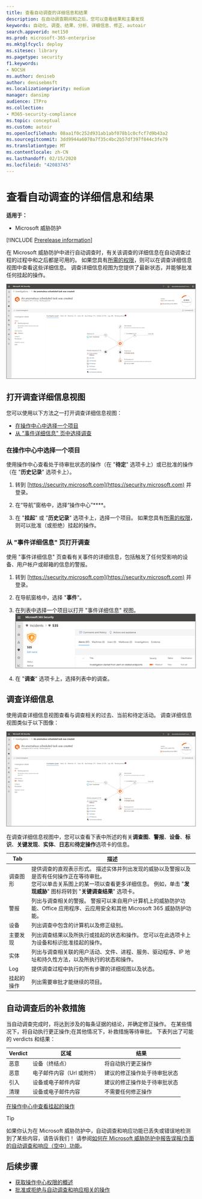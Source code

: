 ```yaml
---
title: 查看自动调查的详细信息和结果
description: 在自动调查期间和之后，您可以查看结果和主要发现
keywords: 自动化、调查、结果、分析、详细信息、修正、autoair
search.appverid: met150
ms.prod: microsoft-365-enterprise
ms.mktglfcycl: deploy
ms.sitesec: library
ms.pagetype: security
f1.keywords:
- NOCSH
ms.author: deniseb
author: denisebmsft
ms.localizationpriority: medium
manager: dansimp
audience: ITPro
ms.collection:
- M365-security-compliance
ms.topic: conceptual
ms.custom: autoir
ms.openlocfilehash: 08aa1f0c252d931ab1abf078b1c0cfcf7d9b43a2
ms.sourcegitcommit: 3dd9944a6070a7f35c4bc2b57df397f844c3fe79
ms.translationtype: MT
ms.contentlocale: zh-CN
ms.lasthandoff: 02/15/2020
ms.locfileid: "42083745"
---
```

# <a name="view-the-details-and-results-of-an-automated-investigation"></a>查看自动调查的详细信息和结果

**适用于：**
- Microsoft 威胁防护

[!INCLUDE [Prerelease information](../includes/prerelease.md)]

在 Microsoft 威胁防护中进行自动调查时，有关该调查的详细信息在自动调查过程的过程中和之后都是可用的。 如果您具有[所需的权限](mtp-action-center.md#required-permissions-for-action-center-tasks)，则可以在调查详细信息视图中查看这些详细信息。 调查详细信息视图为您提供了最新状态，并能够批准任何挂起的操作。 

![调查详细信息](../../media/mtp-air-investdetails.png)

## <a name="open-the-investigation-details-view"></a>打开调查详细信息视图

您可以使用以下方法之一打开调查详细信息视图：
- [在操作中心中选择一个项目](#select-an-item-in-the-action-center)
- [从 "事件详细信息" 页中选择调查](#open-an-investigation-from-an-incident-details-page)

### <a name="select-an-item-in-the-action-center"></a>在操作中心中选择一个项目

使用操作中心查看处于待审批状态的操作（在 "**待定**" 选项卡上）或已批准的操作（在 "**历史记录**" 选项卡上）。 

1. 转到 [https://security.microsoft.com](https://security.microsoft.com) 并登录。 

2. 在“导航”窗格中，选择“操作中心”****。 

3. 在 "**挂起**" 或 "**历史记录**" 选项卡上，选择一个项目。 如果您具有[所需的权限](mtp-action-center.md#required-permissions-for-action-center-tasks)，则可以批准（或拒绝）挂起的操作。

### <a name="open-an-investigation-from-an-incident-details-page"></a>从 "事件详细信息" 页打开调查

使用 "事件详细信息" 页查看有关事件的详细信息，包括触发了任何受影响的设备、用户帐户或邮箱的信息的警报。

1. 转到 [https://security.microsoft.com](https://security.microsoft.com) 并登录。 

2. 在导航窗格中，选择 "**事件**"。 

3. 在列表中选择一个项目以打开 "事件详细信息" 视图。<br/>![事件详细信息](../../media/mtp-incidentdetails-tabs.png)

4. 在 "**调查**" 选项卡上，选择列表中的调查。

## <a name="investigation-details"></a>调查详细信息

使用调查详细信息视图查看与调查相关的过去、当前和待定活动。 调查详细信息视图类似于以下图像：

![调查详细信息](../../media/mtp-air-investdetails.png)

在调查详细信息视图中，您可以查看下表中所述的有关**调查图**、**警报**、**设备**、**标识**、**关键发现**、**实体**、**日志**和**待定操作**选项卡的信息。

|Tab    |描述 |
|--------|--------|
|调查图形    |提供调查的直观表示形式。 描述实体并列出发现的威胁以及警报以及是否有任何操作正在等待审批。<br/>您可以单击关系图上的某一项以查看更多详细信息。 例如，单击 "**发现威胁**" 图标将转到 "**关键调查结果**" 选项卡。 |
|警报 |列出与调查相关的警报。 警报可以来自用户计算机上的威胁防护功能、Office 应用程序、云应用安全和其他 Microsoft 365 威胁防护功能。|
|设备|列出调查中包含的计算机以及修正级别。|
|主要发现   |列出调查结果以及所执行或挂起的状态和操作。 您可以在此选项卡上为设备和标识批准挂起的操作。|
|实体   |列出与调查相关联的用户活动、文件、进程、服务、驱动程序、IP 地址和持久性方法，以及所执行的状态和操作。|
|Log    |提供调查过程中执行的所有步骤的详细视图以及状态。|
|挂起的操作    |列出需要审批才能继续的项目。|

## <a name="remediation-actions-following-automated-investigation"></a>自动调查后的补救措施

当自动调查完成时，将达到涉及的每条证据的结论，并确定修正操作。 在某些情况下，将自动执行更正操作;在其他情况下，补救措施等待审批。 下表列出了可能的 verdicts 和结果：

|Verdict    |区域   |结果|
|------|------|------|
|恶意  |设备（终结点）    |将自动执行更正操作|
|恶意  |电子邮件内容（Url 或附件） | 建议的修正操作处于待审批状态|
|引入 |设备或电子邮件内容 |建议的修正操作处于待审批状态|
|清理  |设备或电子邮件内容   |不需要任何修正操作|

[在操作中心中查看挂起的操作](mtp-autoir-actions.md#review-a-pending-action-in-the-action-center)

> [!TIP]
> 如果你认为在 Microsoft 威胁防护中，自动调查和响应功能已丢失或错误地检测到了某些内容，请告诉我们！ 请参阅[如何在 Microsoft 威胁防护中报告误报/负面的自动调查和响应（空中）功能](mtp-autoir-report-false-positives-negatives.md)。

## <a name="next-steps"></a>后续步骤

- [获取操作中心权限的概述](mtp-action-center.md#required-permissions-for-action-center-tasks)
- [批准或拒绝与自动调查和响应相关的操作](mtp-autoir-actions.md)

